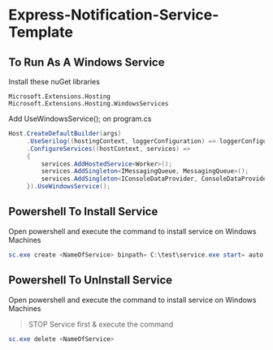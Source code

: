 # Express-Notification-Service-Template

## To Run As A Windows Service
Install these nuGet libraries
```nuget
Microsoft.Extensions.Hosting
Microsoft.Extensions.Hosting.WindowsServices
```

Add UseWindowsService(); on program.cs
```csharp
Host.CreateDefaultBuilder(args)
     .UseSerilog((hostingContext, loggerConfiguration) => loggerConfiguration.ReadFrom.Configuration(hostingContext.Configuration))
     .ConfigureServices((hostContext, services) =>
     {
         services.AddHostedService<Worker>();
         services.AddSingleton<IMessagingQueue, MessagingQueue>();
         services.AddSingleton<IConsoleDataProvider, ConsoleDataProvider>();
     }).UseWindowsService();
```

## Powershell To Install Service
Open powershell and execute the command to install service on Windows Machines
```powershell
sc.exe create <NameOfService> binpath= C:\test\service.exe start= auto
```
## Powershell To UnInstall Service
Open powershell and execute the command to install service on Windows Machines
> STOP Service first & execute the command
```powershell
sc.exe delete <NameOfService>
```
